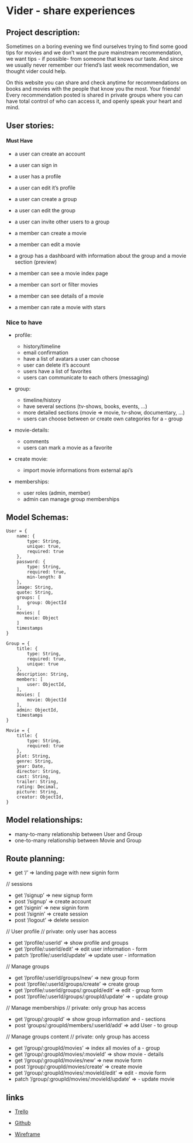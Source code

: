 #  Vider - share experiences

## Project description:

Sometimes on a boring evening we find ourselves trying to find some good tips for movies and we don’t want the pure mainstream recommendation, we want tips - if possible- from someone that knows our taste. And since we usually never remember our friend’s last week recommendation, we thought vider could help.

On this website you can share and check anytime for recommendations on books and movies with the people that know you the most. Your friends! Every recommendation posted is shared in private groups where you can have total control of who can access it, and openly speak your heart and mind.


## User stories:

#### Must Have
- a user can create an account 
- a user can sign in
- a user has a profile
- a user can edit it’s profile

- a user can create a group
- a user can edit the group
- a user can invite other users to a group

- a member can create a movie 
- a member can edit a movie

- a group has a dashboard with information about the group and a movie section (preview)
- a member can see a movie index page
- a member can sort or filter movies
- a member can see details of a movie
- a member can rate a movie with stars

### Nice to have
- profile: 
  - history/timeline
  - email confirmation
  - have a list of avatars a user can choose
  - user can delete it’s account
  - users have a list of favorites
  - users can communicate to each others (messaging)

- group: 
  - timeline/history
  - have several sections (tv-shows, books, events, ...)
  - more detailed sections (movie => movie, tv-show,   documentary, …)
  - users can choose between or create own categories for a   - group

- movie-details: 
  - comments
  - users can mark a movie as a favorite

- create movie:
  - import movie informations from external api’s

- memberships:
  - user roles (admin, member)	
  - admin can manage group memberships
  
## Model Schemas:

``` 
User = {
    name: {
        type: String, 
        unique: true,
        required: true
    },
    password: {
        type: String,
        required: true,
        min-length: 8
    },
    image: String,
    quote: String,
    groups: [
        group: ObjectId
    ],
    movies: [
       movie: Object
    ]
    timestamps
} 
``` 

``` 
Group = {
    title: {
        type: String,
        required: true,
        unique: true
    },
    description: String,
    members: [
        user: ObjectId,
    ],
    movies: [
        movie: ObjectId
    ],
    admin: ObjectId,
    timestamps
}
``` 

``` 
Movie = {
    title: {
        type: String, 
        required: true
    },
    plot: String,
    genre: String,
    year: Date,
    director: String,
    cast: String,
    trailer: String,
    rating: Decimal,
    picture: String,
    creator: ObjectId,
}
``` 
	
## Model relationships:

- many-to-many relationship between User and Group
- one-to-many relationship between Movie and Group


## Route planning:

-  get ‘/’ => landing page with new signin form

// sessions

-  get ‘/signup’ => new signup form 
-  post ‘/signup’ => create account
-  get ‘/signin’ => new signin form
-  post ‘/signin’ => create session
-  post ‘/logout’ => delete session


// User profile
// private: only user has access

- get ‘/profile/:userId’ => show profile and groups 
- get ‘/profile/:userId/edit’ => edit user information - form 
- patch ‘/profile/:userId/update’ => update user - information

// Manage groups

- get ‘/profile/:userId/groups/new’ => new group form
- post ‘/profile/:userId/groups/create’ => create group
- get ‘/profile/:userId/groups/:groupId/edit’ => edit - group form
- post ‘/profile/:userId/groups/:groupId/update’ => - update group

// Manage memberships
// private: only group has access 

- get ‘/group/:groupId’ => show group information and - sections
- post ‘groups/:groupId/members/:userId/add’ => add User - to group

 
// Manage groups content
// private: only group has access 

- get ‘/group/:groupId/movies’ => index all movies of a - group
- get ‘/group/:groupId/movies/:movieId’ => show movie - details
- get ‘/group/:groupId/movies/new’ => new movie form
- post ‘/group/:groupId/movies/create’ => create movie
- get ‘/group/:groupId/movies/:movieId/edit’ => edit - movie form
- patch ‘/group/:groupId/movies/:movieId/update’ => - update movie

## links

- [Trello](https://trello.com/b/dytYvKCT/vider)

- [Github](https://github.com/lemade3k-ironhack/vider/)

- [Wireframe](https://whimsical.com/landing-page-DbwFU6dBziLKxGmLH5nNw3)

